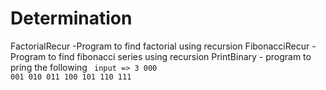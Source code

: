 # Determination

FactorialRecur -Program to find factorial using recursion
FibonacciRecur - Program to find fibonacci series using recursion
PrintBinary - program to pring the following <code>  input => 3
  000
  001
  010
  011
  100
  101
  110
  111
</code>
